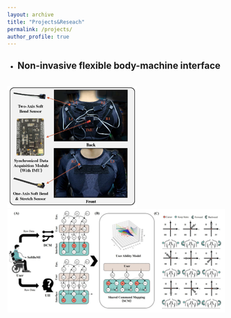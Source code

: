 ```yaml
---
layout: archive
title: "Projects&Reseach"
permalink: /projects/
author_profile: true
---
```

- ## Non-invasive flexible body-machine interface
<div>			<!--块级封装-->
    <br>		<!--换行-->  
    <img src="/images/TNSRE.jpg"
         alt="Failed load figure"
         width="300"/> &nbsp
    <img src="/images/TNSRE_2.jpg"
     alt="Failed load figure"
     width="595"/>
    <br>		<!--换行-->  
</div>
